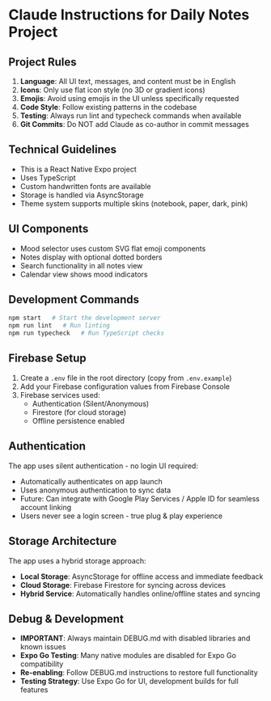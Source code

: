 # Claude Instructions for Daily Notes Project

## Project Rules

1. **Language**: All UI text, messages, and content must be in English
2. **Icons**: Only use flat icon style (no 3D or gradient icons)
3. **Emojis**: Avoid using emojis in the UI unless specifically requested
4. **Code Style**: Follow existing patterns in the codebase
5. **Testing**: Always run lint and typecheck commands when available
6. **Git Commits**: Do NOT add Claude as co-author in commit messages

## Technical Guidelines

- This is a React Native Expo project
- Uses TypeScript
- Custom handwritten fonts are available
- Storage is handled via AsyncStorage
- Theme system supports multiple skins (notebook, paper, dark, pink)

## UI Components

- Mood selector uses custom SVG flat emoji components
- Notes display with optional dotted borders
- Search functionality in all notes view
- Calendar view shows mood indicators

## Development Commands

```bash
npm start   # Start the development server
npm run lint   # Run linting
npm run typecheck   # Run TypeScript checks
```

## Firebase Setup

1. Create a `.env` file in the root directory (copy from `.env.example`)
2. Add your Firebase configuration values from Firebase Console
3. Firebase services used:
   - Authentication (Silent/Anonymous)
   - Firestore (for cloud storage)
   - Offline persistence enabled

## Authentication

The app uses silent authentication - no login UI required:
- Automatically authenticates on app launch
- Uses anonymous authentication to sync data
- Future: Can integrate with Google Play Services / Apple ID for seamless account linking
- Users never see a login screen - true plug & play experience

## Storage Architecture

The app uses a hybrid storage approach:
- **Local Storage**: AsyncStorage for offline access and immediate feedback
- **Cloud Storage**: Firebase Firestore for syncing across devices
- **Hybrid Service**: Automatically handles online/offline states and syncing

## Debug & Development

- **IMPORTANT**: Always maintain DEBUG.md with disabled libraries and known issues
- **Expo Go Testing**: Many native modules are disabled for Expo Go compatibility
- **Re-enabling**: Follow DEBUG.md instructions to restore full functionality
- **Testing Strategy**: Use Expo Go for UI, development builds for full features